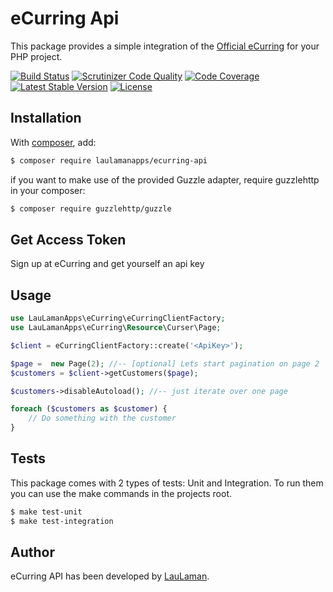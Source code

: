 eCurring Api
===============
This package provides a simple integration of the [Official eCurring][ecurring-api-documentation] for your PHP project.

[![Build Status](https://scrutinizer-ci.com/g/LauLamanApps/ecurring-api/badges/build.png?b=master)](https://scrutinizer-ci.com/g/LauLamanApps/ecurring-api/build-status/master)
[![Scrutinizer Code Quality](https://scrutinizer-ci.com/g/LauLamanApps/ecurring-api/badges/quality-score.png?b=master)](https://scrutinizer-ci.com/g/LauLamanApps/ecurring-api/?branch=master)
[![Code Coverage](https://scrutinizer-ci.com/g/LauLamanApps/ecurring-api/badges/coverage.png?b=master)](https://scrutinizer-ci.com/g/LauLamanApps/ecurring-api/?branch=master)
[![Latest Stable Version](https://poser.pugx.org/laulamanapps/ecurring-api/v/stable)](https://packagist.org/packages/laulamanapps/ecurring-api)
[![License](https://poser.pugx.org/laulamanapps/ecurring-api/license)](https://packagist.org/packages/laulamanapps/ecurring-api)

Installation
------------
With [composer](http://packagist.org), add:

```bash
$ composer require laulamanapps/ecurring-api
```

if you want to make use of the provided Guzzle adapter, require guzzlehttp in your composer:

```bash
$ composer require guzzlehttp/guzzle
```

Get Access Token
-----
Sign up at eCurring and get yourself an api key

Usage
-----

```php
use LauLamanApps\eCurring\eCurringClientFactory;
use LauLamanApps\eCurring\Resource\Curser\Page;

$client = eCurringClientFactory::create('<ApiKey>');

$page =  new Page(2); //-- [optional] Lets start pagination on page 2
$customers = $client->getCustomers($page);

$customers->disableAutoload(); //-- just iterate over one page

foreach ($customers as $customer) {
    // Do something with the customer
}

```

Tests
-----

This package comes with 2 types of tests: Unit and Integration.
To run them you can use the make commands in the projects root.

```bash
$ make test-unit
$ make test-integration
```

Author
-------

eCurring API has been developed by [LauLaman].

[ecurring-api-documentation]: https://developers.nest.com/documentation
[LauLaman]: https://github.com/LauLaman
